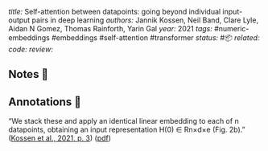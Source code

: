 *title:* Self-attention between datapoints: going beyond individual input-output pairs in deep learning
*authors:* Jannik Kossen, Neil Band, Clare Lyle, Aidan N Gomez, Thomas Rainforth, Yarin Gal
*year:* 2021
*tags:* #numeric-embeddings #embeddings #self-attention #transformer
*status:* #📦 
*related:*
*code:*
*review:*

## Notes 📍

## Annotations 📖
“We stack these and apply an identical linear embedding to each of n datapoints, obtaining an input representation H(0) ∈ Rn×d×e (Fig. 2b).” ([Kossen et al., 2021, p. 3](zotero://select/library/items/WCUZUJHD)) ([pdf](zotero://open-pdf/library/items/DPPA9MFF?page=3&annotation=VKPT3UA2))